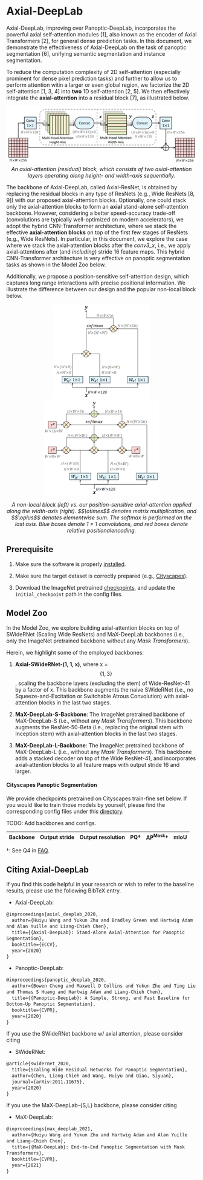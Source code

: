 # Axial-DeepLab

Axial-DeepLab, improving over Panoptic-DeepLab, incorporates the powerful
axial self-attention modules [1], also known as the encoder of Axial
Transformers [2], for general dense prediction tasks. In this document,
we demonstrate the effectiveness of Axial-DeepLab on the task of panoptic
segmentation [6], unifying semantic segmentation and instance segmentation.

To reduce the computation complexity of 2D self-attention (especially
prominent for dense pixel prediction tasks) and further to allow us to
perform attention witin a larger or even global region, we factorize the 2D
self-attention [1, 3, 4] into **two** 1D self-attention [2, 5]. We then
effectively integrate the **axial-attention** into a residual block [7], as
illustrated below.

<p align="center">
   <img src="../img/axial_deeplab/axial_block.png" width=800>
   <br>
   <em>An axial-attention (residual) block, which consists of two
    axial-attention layers operating along height- and width-axis
    sequentially.</em>
</p>

The backbone of Axial-DeepLab, called Axial-ResNet, is obtained by replacing
the residual blocks in any type of ResNets (e.g., Wide ResNets [8, 9]) with
our proposed axial-attention blocks. Optionally, one could stack only the
axial-attention blocks to form an **axial** stand-alone self-attention
backbone. However, considering a better speed-accuracy trade-off
(convolutions are typically well-optimized on modern accelerators), we
adopt the hybrid CNN-Transformer architecture, where we stack the effective
**axial-attention blocks** on top of the first few stages of ResNets (e.g.,
Wide ResNets). In particular, in this document, we explore the case where
we stack the axial-attention blocks after the *conv3_x*, i.e., we apply
axial-attentions after (and *including*) stride 16 feature maps. This
hybrid CNN-Transformer architecture is very effective on panoptic
segmentation tasks as shown in the Model Zoo below.

Additionally, we propose a position-sensitive self-attention design,
which captures long range interactions with precise positional information.
We illustrate the difference between our design and the popular non-local
block below.

<p align="center">
   <img src="../img/axial_deeplab/nonlocal_block.png" height=250>
   <img src="../img/axial_deeplab/position_sensitive_axial_block.png" height=250>
</p>
<center><em>A non-local block (left) vs. our position-sensitive axial-attention
applied along the width-axis (right). $$\otimes$$ denotes matrix multiplication,
and $$\oplus$$ denotes elementwise sum. The softmax is performed on the last
axis. Blue boxes denote 1 × 1 convolutions, and red boxes denote relative
positionalencoding.</em></center>

## Prerequisite

1. Make sure the software is properly [installed](../setup/installation.md).

2. Make sure the target dataset is correctly prepared (e.g.,
[Cityscapes](../setup/cityscapes.md)).

3. Download the ImageNet pretrained
[checkpoints](./imagenet_pretrained_checkpoints.md), and update the
`initial_checkpoint` path in the config files.

## Model Zoo

In the Model Zoo, we explore building axial-attention blocks on top of
SWideRNet (Scaling Wide ResNets) and MaX-DeepLab backbones (i.e., only
the ImageNet pretrained backbone without any *Mask Transformers*).

Herein, we highlight some of the employed backbones:

1. **Axial-SWideRNet-(1, 1, x)**, where x = $$\{1, 3\}$$, scaling the backbone
layers (excluding the stem) of Wide-ResNet-41 by a factor of x. This
backbone augments the naive SWideRNet (i.e., no Squeeze-and-Excitation
or Switchable Atrous Convolution) with axial-attention blocks in the last
two stages.

2. **MaX-DeepLab-S-Backbone**: The ImageNet pretrained backbone of
MaX-DeepLab-S (i.e., without any *Mask Transformers*). This backbone augments
the ResNet-50-Beta (i.e., replacing the original stem with Inception stem)
with axial-attention blocks in the last two stages.

3. **MaX-DeepLab-L-Backbone**: The ImageNet pretrained backbone of
MaX-DeepLab-L (i.e., without any *Mask Transformers*). This backbone adds a
stacked decoder on top of the Wide ResNet-41, and incorporates
axial-attention blocks to all feature maps with output stride 16 and larger.

#### Cityscapes Panoptic Segmentation

We provide checkpoints pretrained on Cityscapes train-fine set below. If you
would like to train those models by yourself, please find the corresponding
config files under this [directory](../../configs/cityscapes/axial_deeplab).

TODO: Add backbones and configs.

Backbone | Output stride | Output resolution | PQ&dagger; | AP<sup>Mask</sup>&dagger; | mIoU
-------- | :-----------: | :---------------: | :---: | :---: | :---:



&dagger;: See Q4 in [FAQ](../faq.md).


## Citing Axial-DeepLab

If you find this code helpful in your research or wish to refer to the baseline
results, please use the following BibTeX entry.

* Axial-DeepLab:

```
@inproceedings{axial_deeplab_2020,
  author={Huiyu Wang and Yukun Zhu and Bradley Green and Hartwig Adam and Alan Yuille and Liang-Chieh Chen},
  title={{Axial-DeepLab}: Stand-Alone Axial-Attention for Panoptic Segmentation},
  booktitle={ECCV},
  year={2020}
}

```

* Panoptic-DeepLab:

```
@inproceedings{panoptic_deeplab_2020,
  author={Bowen Cheng and Maxwell D Collins and Yukun Zhu and Ting Liu and Thomas S Huang and Hartwig Adam and Liang-Chieh Chen},
  title={{Panoptic-DeepLab}: A Simple, Strong, and Fast Baseline for Bottom-Up Panoptic Segmentation},
  booktitle={CVPR},
  year={2020}
}

```

If you use the SWideRNet backbone w/ axial attention, please consider
citing

* SWideRNet:

```
@article{swidernet_2020,
  title={Scaling Wide Residual Networks for Panoptic Segmentation},
  author={Chen, Liang-Chieh and Wang, Huiyu and Qiao, Siyuan},
  journal={arXiv:2011.11675},
  year={2020}
}

```

If you use the MaX-DeepLab-{S,L} backbone, please consider
citing

* MaX-DeepLab:

```
@inproceedings{max_deeplab_2021,
  author={Huiyu Wang and Yukun Zhu and Hartwig Adam and Alan Yuille and Liang-Chieh Chen},
  title={{MaX-DeepLab}: End-to-End Panoptic Segmentation with Mask Transformers},
  booktitle={CVPR},
  year={2021}
}

```
